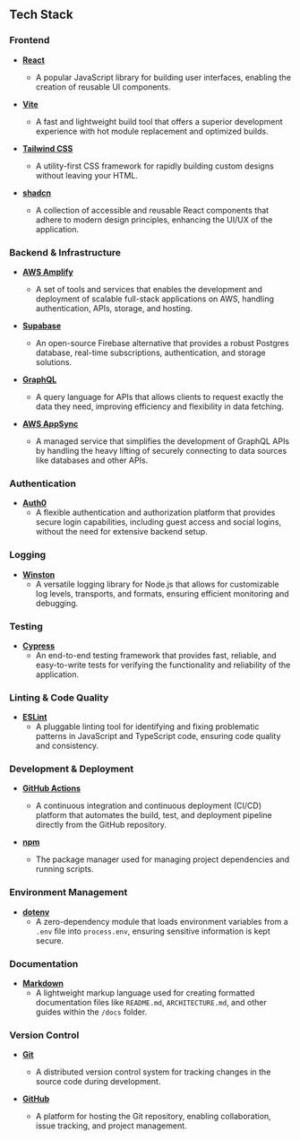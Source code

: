 ## **Tech Stack**

### **Frontend**

- **[React](https://reactjs.org/)**
  - A popular JavaScript library for building user interfaces, enabling the creation of reusable UI components.

- **[Vite](https://vitejs.dev/)**
  - A fast and lightweight build tool that offers a superior development experience with hot module replacement and optimized builds.

- **[Tailwind CSS](https://tailwindcss.com/)**
  - A utility-first CSS framework for rapidly building custom designs without leaving your HTML.

- **[shadcn](https://shadcn.com/)**
  - A collection of accessible and reusable React components that adhere to modern design principles, enhancing the UI/UX of the application.

### **Backend & Infrastructure**

- **[AWS Amplify](https://aws.amazon.com/amplify/)**
  - A set of tools and services that enables the development and deployment of scalable full-stack applications on AWS, handling authentication, APIs, storage, and hosting.

- **[Supabase](https://supabase.com/)**
  - An open-source Firebase alternative that provides a robust Postgres database, real-time subscriptions, authentication, and storage solutions.

- **[GraphQL](https://graphql.org/)**
  - A query language for APIs that allows clients to request exactly the data they need, improving efficiency and flexibility in data fetching.

- **[AWS AppSync](https://aws.amazon.com/appsync/)**
  - A managed service that simplifies the development of GraphQL APIs by handling the heavy lifting of securely connecting to data sources like databases and other APIs.

### **Authentication**

- **[Auth0](https://auth0.com/)**
  - A flexible authentication and authorization platform that provides secure login capabilities, including guest access and social logins, without the need for extensive backend setup.

### **Logging**

- **[Winston](https://github.com/winstonjs/winston)**
  - A versatile logging library for Node.js that allows for customizable log levels, transports, and formats, ensuring efficient monitoring and debugging.

### **Testing**

- **[Cypress](https://www.cypress.io/)**
  - An end-to-end testing framework that provides fast, reliable, and easy-to-write tests for verifying the functionality and reliability of the application.

### **Linting & Code Quality**

- **[ESLint](https://eslint.org/)**
  - A pluggable linting tool for identifying and fixing problematic patterns in JavaScript and TypeScript code, ensuring code quality and consistency.

### **Development & Deployment**

- **[GitHub Actions](https://github.com/features/actions)**
  - A continuous integration and continuous deployment (CI/CD) platform that automates the build, test, and deployment pipeline directly from the GitHub repository.

- **[npm](https://www.npmjs.com/)**
  - The package manager used for managing project dependencies and running scripts.

### **Environment Management**

- **[dotenv](https://github.com/motdotla/dotenv)**
  - A zero-dependency module that loads environment variables from a `.env` file into `process.env`, ensuring sensitive information is kept secure.

### **Documentation**

- **[Markdown](https://www.markdownguide.org/)**
  - A lightweight markup language used for creating formatted documentation files like `README.md`, `ARCHITECTURE.md`, and other guides within the `/docs` folder.

### **Version Control**

- **[Git](https://git-scm.com/)**
  - A distributed version control system for tracking changes in the source code during development.

- **[GitHub](https://github.com/)**
  - A platform for hosting the Git repository, enabling collaboration, issue tracking, and project management.